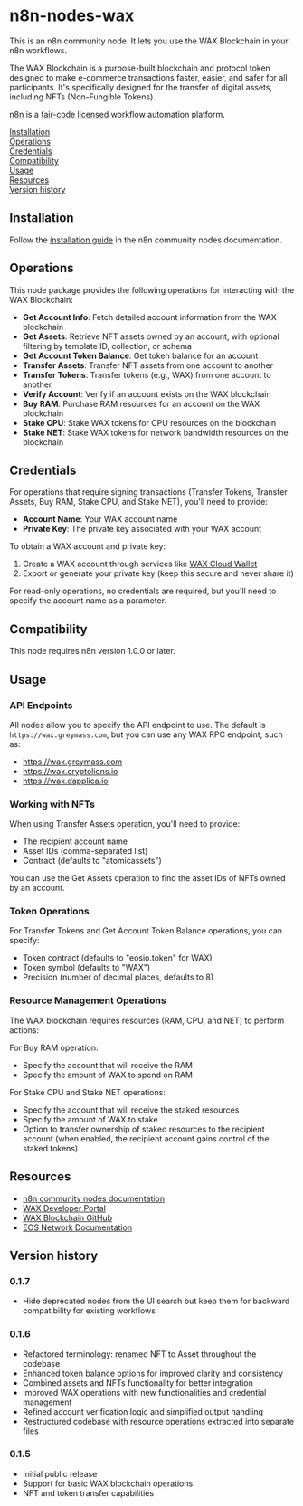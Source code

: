 # n8n-nodes-wax

This is an n8n community node. It lets you use the WAX Blockchain in your n8n workflows.

The WAX Blockchain is a purpose-built blockchain and protocol token designed to make e-commerce transactions faster, easier, and safer for all participants. It's specifically designed for the transfer of digital assets, including NFTs (Non-Fungible Tokens).

[n8n](https://n8n.io/) is a [fair-code licensed](https://docs.n8n.io/about/license/) workflow automation platform.

[Installation](#installation)  
[Operations](#operations)  
[Credentials](#credentials)  
[Compatibility](#compatibility)  
[Usage](#usage)  
[Resources](#resources)  
[Version history](#version-history)

## Installation

Follow the [installation guide](https://docs.n8n.io/integrations/community-nodes/installation/) in the n8n community nodes documentation.

## Operations

This node package provides the following operations for interacting with the WAX Blockchain:

- **Get Account Info**: Fetch detailed account information from the WAX blockchain
- **Get Assets**: Retrieve NFT assets owned by an account, with optional filtering by template ID, collection, or schema
- **Get Account Token Balance**: Get token balance for an account
- **Transfer Assets**: Transfer NFT assets from one account to another
- **Transfer Tokens**: Transfer tokens (e.g., WAX) from one account to another
- **Verify Account**: Verify if an account exists on the WAX blockchain
- **Buy RAM**: Purchase RAM resources for an account on the WAX blockchain
- **Stake CPU**: Stake WAX tokens for CPU resources on the blockchain
- **Stake NET**: Stake WAX tokens for network bandwidth resources on the blockchain

## Credentials

For operations that require signing transactions (Transfer Tokens, Transfer Assets, Buy RAM, Stake CPU, and Stake NET), you'll need to provide:

- **Account Name**: Your WAX account name
- **Private Key**: The private key associated with your WAX account

To obtain a WAX account and private key:
1. Create a WAX account through services like [WAX Cloud Wallet](https://wallet.wax.io/)
2. Export or generate your private key (keep this secure and never share it)

For read-only operations, no credentials are required, but you'll need to specify the account name as a parameter.

## Compatibility

This node requires n8n version 1.0.0 or later.

## Usage

### API Endpoints

All nodes allow you to specify the API endpoint to use. The default is `https://wax.greymass.com`, but you can use any WAX RPC endpoint, such as:
- https://wax.greymass.com
- https://wax.cryptolions.io
- https://wax.dapplica.io

### Working with NFTs

When using Transfer Assets operation, you'll need to provide:
- The recipient account name
- Asset IDs (comma-separated list)
- Contract (defaults to "atomicassets")

You can use the Get Assets operation to find the asset IDs of NFTs owned by an account.

### Token Operations

For Transfer Tokens and Get Account Token Balance operations, you can specify:
- Token contract (defaults to "eosio.token" for WAX)
- Token symbol (defaults to "WAX")
- Precision (number of decimal places, defaults to 8)

### Resource Management Operations

The WAX blockchain requires resources (RAM, CPU, and NET) to perform actions:

For Buy RAM operation:
- Specify the account that will receive the RAM
- Specify the amount of WAX to spend on RAM

For Stake CPU and Stake NET operations:
- Specify the account that will receive the staked resources
- Specify the amount of WAX to stake
- Option to transfer ownership of staked resources to the recipient account (when enabled, the recipient account gains control of the staked tokens)

## Resources

* [n8n community nodes documentation](https://docs.n8n.io/integrations/#community-nodes)
* [WAX Developer Portal](https://docs.wax.io/)
* [WAX Blockchain GitHub](https://github.com/worldwide-asset-exchange/wax-blockchain)
* [EOS Network Documentation](https://docs.eosnetwork.com/)

## Version history

### 0.1.7
- Hide deprecated nodes from the UI search but keep them for backward compatibility for existing workflows

### 0.1.6
- Refactored terminology: renamed NFT to Asset throughout the codebase
- Enhanced token balance options for improved clarity and consistency
- Combined assets and NFTs functionality for better integration
- Improved WAX operations with new functionalities and credential management
- Refined account verification logic and simplified output handling
- Restructured codebase with resource operations extracted into separate files

### 0.1.5
- Initial public release
- Support for basic WAX blockchain operations
- NFT and token transfer capabilities
